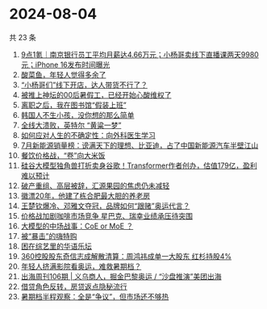 # 2024-08-04

共 23 条

<!-- BEGIN 36KR -->
<!-- 最后更新时间 2024-08-04 06:01:06 +0800 -->
1. [9点1氪｜南京银行员工平均月薪达4.66万元；小杨哥卖线下直播课两天9980元；iPhone 16发布时间曝光](https://36kr.com/p/2889733535587208)
1. [酸菜鱼，年轻人觉得多余了](https://36kr.com/p/2889835841493893)
1. [“小杨哥们”线下开店，达人带货不行了？](https://36kr.com/p/2888848219052673)
1. [被推上神坛的00后暑假工，已经开始心酸维权了](https://36kr.com/p/2888764678642569)
1. [离职之后，我在图书馆“假装上班”](https://36kr.com/p/2889738490977156)
1. [韩国人不生小孩，没你想的那么简单](https://36kr.com/p/2890286663539589)
1. [全线大溃败，英特尔 “黄粱一梦”](https://36kr.com/p/2889209647553160)
1. [如何应对人生的不确定性：向外科医生学习](https://36kr.com/p/2876054996570249)
1. [7月新能源销量榜：谤满天下的理想、比亚迪，占了中国新能源汽车半壁江山](https://36kr.com/p/2889198776523649)
1. [餐饮价格战，“卷”向大米饭](https://36kr.com/p/2889920427793285)
1. [硅谷大模型独角兽打折卖身谷歌！Transformer作者创办，估值179亿，盈利难以预计](https://36kr.com/p/2890055569578630)
1. [破产重组、高层被辞，汇源果园的焦虑仍未减轻](https://36kr.com/p/2888964416854664)
1. [徽漂20年，他建了栋合肥最大胆的养老房](https://36kr.com/p/2889666187484034)
1. [王楚钦爆冷、邓雅文夺冠，品牌如何“跟赌”奥运代言？](https://36kr.com/p/2886232603449985)
1. [价格战加剧咖啡市场竞争  星巴克、瑞幸业绩承压待突围](https://36kr.com/p/2889952770873990)
1. [大模型的中场战事：CoE or MoE ？](https://36kr.com/p/2888989940439941)
1. [被“暴击”的嗨特购](https://36kr.com/p/2886182453336710)
1. [困在综艺里的华语乐坛](https://36kr.com/p/2889033337772679)
1. [360控股股东奇信志成解散清算：周鸿祎成单一大股东 红杉持股4%](https://36kr.com/p/2889101004577671)
1. [年轻人挤满影院看奥运，难救暑期档？](https://36kr.com/p/2888915897768585)
1. [出海周刊106期 | 义乌商人，掘金巴黎奥运 / “沙盘推演”美团出海](https://36kr.com/p/2889818530077577)
1. [借贷角色反转，房贷返点隐秘流行](https://36kr.com/p/2889027300629384)
1. [暑期档半程观察：全是“争议”，但市场还不够热](https://36kr.com/p/2889078372588419)
<!-- END 36KR -->
